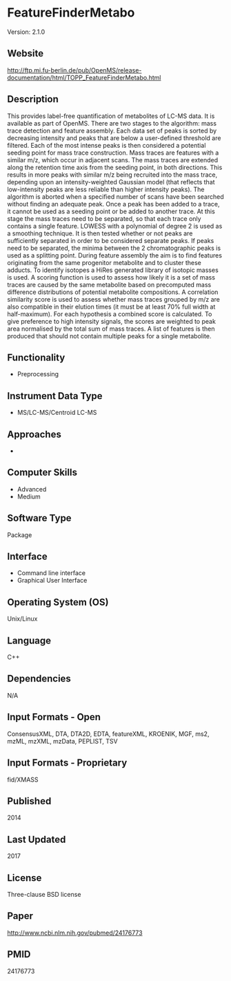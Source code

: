# FeatureFinderMetabo
Version: 2.1.0

## Website
http://ftp.mi.fu-berlin.de/pub/OpenMS/release-documentation/html/TOPP_FeatureFinderMetabo.html

## Description
This provides label-free quantification of metabolites of LC-MS data. It is available as part of OpenMS. There are two stages to the algorithm: mass trace detection and feature assembly. Each data set of peaks is sorted by decreasing intensity and peaks that are below a user-defined threshold are filtered. Each of the most intense peaks is then considered a potential seeding point for mass trace construction. Mass traces are features with a similar m/z, which occur in adjacent scans. The mass traces are extended along the retention time axis from the seeding point, in both directions. This results in more peaks with similar m/z being recruited into the mass trace, depending upon an intensity-weighted Gaussian model (that reflects that low-intensity peaks are less reliable than higher intensity peaks). The algorithm is aborted when a specified number of scans have been searched without finding an adequate peak. Once a peak has been added to a trace, it cannot be used as a seeding point or be added to another trace. At this stage the mass traces need to be separated, so that each trace only contains a single feature. LOWESS with a polynomial of degree 2 is used as a smoothing technique. It is then tested whether or not peaks are sufficiently separated in order to be considered separate peaks. If peaks need to be separated, the minima between the 2 chromatographic peaks is used as a splitting point. During feature assembly the aim is to find features originating from the same progenitor metabolite and to cluster these adducts. To identify isotopes a HiRes generated library of isotopic masses is used. A scoring function is used to assess how likely it is a set of mass traces are caused by the same metabolite based on precomputed mass difference distributions of potential metabolite compositions. A correlation similarity score is used to assess whether mass traces grouped by m/z are also compatible in their elution times (it must be at least 70% full width at half-maximum). For each hypothesis a combined score is calculated. To give preference to high intensity signals, the scores are weighted to peak area normalised by the total sum of mass traces. A list of features is then produced that should not contain multiple peaks for a single metabolite.

## Functionality
- Preprocessing

## Instrument Data Type
- MS/LC-MS/Centroid LC-MS

## Approaches
-

## Computer Skills
- Advanced
- Medium

## Software Type
Package

## Interface
- Command line interface
- Graphical User Interface

## Operating System (OS)
Unix/Linux

## Language
C++

## Dependencies
N/A

## Input Formats - Open
ConsensusXML, DTA, DTA2D, EDTA, featureXML, KROENIK, MGF, ms2, mzML, mzXML, mzData, PEPLIST, TSV

## Input Formats - Proprietary
fid/XMASS

## Published
2014

## Last Updated
2017

## License
Three-clause BSD license

## Paper
http://www.ncbi.nlm.nih.gov/pubmed/24176773

## PMID
24176773
